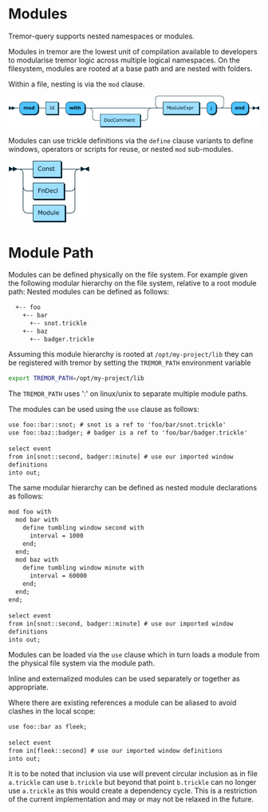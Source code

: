 # Modules

Tremor-query supports nested namespaces or modules.

Modules in tremor are the lowest unit of compilation available to developers
to modularise tremor logic across multiple logical namespaces. On the filesystem,
modules are rooted at a base path and are nested with folders. 

Within a file, nesting is via the `mod` clause.

![module grammar](./grammar/diagram/Module.png)

Modules can use trickle definitions via the `define` clause variants to define
windows, operators or scripts for reuse, or nested `mod` sub-modules.

![module grammar](./grammar/diagram/ModuleExpr.png)

# Module Path

Modules can be defined physically on the file system. For example given the following modular hierarchy
on the file system, relative to a root module path: Nested modules can be defined as follows:

```text
  +-- foo
    +-- bar
      +-- snot.trickle
    +-- baz
      +-- badger.trickle
```

Assuming this module hierarchy is rooted at `/opt/my-project/lib` they can be registered with tremor
by setting the `TREMOR_PATH` environment variable

```bash
export TREMOR_PATH=/opt/my-project/lib
```

The `TREMOR_PATH` uses ':' on linux/unix to separate multiple module paths.

The modules can be used using the `use` clause as follows:

```trickle
use foo::bar::snot; # snot is a ref to 'foo/bar/snot.trickle'
use foo::baz::badger; # badger is a ref to 'foo/bar/badger.trickle'

select event
from in[snot::second, badger::minute] # use our imported window definitions
into out;
```

The same modular hierarchy can be defined as nested module declarations as follows:

```trickle
mod foo with
  mod bar with
    define tumbling window second with
      interval = 1000
    end;
  end;
  mod baz with
    define tumbling window minute with
      interval = 60000
    end;
  end;
end;

select event
from in[snot::second, badger::minute] # use our imported window definitions
into out;
```

Modules can be loaded via the `use` clause which in turn loads a module from the physical file system via the module path.

Inline and externalized modules can be used separately or together as appropriate.

Where there are existing references a module can be aliased to avoid clashes in the local scope:

```trickle
use foo::bar as fleek;

select event
from in[fleek::second] # use our imported window definitions
into out;
```

It is to be noted that inclusion via use will prevent circular inclusion as in file `a.trickle` can use `b.trickle` but beyond
that point `b.trickle` can no longer use `a.trickle` as this would create a dependency cycle. This is a restriction of the
current implementation and may or may not be relaxed in the future.
